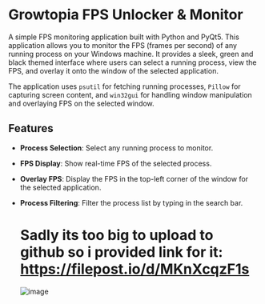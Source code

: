 # Growtopia FPS Unlocker & Monitor

A simple FPS monitoring application built with Python and PyQt5. This application allows you to monitor the FPS (frames per second) of any running process on your Windows machine. It provides a sleek, green and black themed interface where users can select a running process, view the FPS, and overlay it onto the window of the selected application.

The application uses `psutil` for fetching running processes, `Pillow` for capturing screen content, and `win32gui` for handling window manipulation and overlaying FPS on the selected window.

## Features

- **Process Selection**: Select any running process to monitor.
- **FPS Display**: Show real-time FPS of the selected process.
- **Overlay FPS**: Display the FPS in the top-left corner of the window for the selected application.
- **Process Filtering**: Filter the process list by typing in the search bar.

  # Sadly its too big to upload to github so i provided link for it: https://filepost.io/d/MKnXcqzF1s

  ![image](https://github.com/user-attachments/assets/f4c57af7-0ad7-4c78-9479-07bc958afaff)

